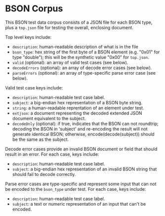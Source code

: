 # BSON Corpus

This BSON test data corpus consists of a JSON file for each BSON type, plus
a `top.json` file for testing the overall, enclosing document.

Top level keys include:

* `description`: human-readable description of what is in the file
* `bson_type`: hex string of the first byte of a BSON element (e.g. "0x01"
  for type "double"); this will be the synthetic value "0x00" for `top.json`.
* `valid` (optional): an array of valid test cases (see below).
* `decodeErrors` (optional): an array of decode error cases (see below).
* `parseErrors` (optional): an array of type-specific parse error case (see
  below).

Valid test case keys include:

* `description`: human-readable test case label.
* `subject`: a big-endian hex representation of a BSON byte string.
* `string`: a human-readable reprentation of an element under test.
* `extjson`: a document representing the decoded extended JSON
  document equivalent to the subject.
* `decodeOnly` (optional): if true, indicates that the BSON can not roundtrip; decoding
  the BSON in 'subject' and re-encoding the result will not generate
  identical BSON; otherwise, encode(decode(subject)) should be the same as
  the subject.

Decode error cases provide an invalid BSON document or field that
should result in an error. For each case, keys include:

* `description`: human-readable test case label.
* `subject`: a big-endian hex representation of an invalid BSON string that
  should fail to decode correctly.

Parse error cases are type-specific and represent some input that can not
be encoded to the `bson_type` under test.  For each case, keys include:

* `description`: human-readable test case label.
* `subject`: a text or numeric representation of an input that can't be
  encoded.


